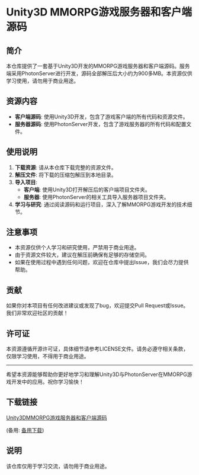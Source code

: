 # Unity3D MMORPG游戏服务器和客户端源码

## 简介

本仓库提供了一套基于Unity3D开发的MMORPG游戏服务器和客户端源码。服务端采用PhotonServer进行开发，源码全部解压后大小约为900多MB。本资源仅供学习使用，请勿用于商业用途。

## 资源内容

- **客户端源码**: 使用Unity3D开发，包含了游戏客户端的所有代码和资源文件。
- **服务器源码**: 使用PhotonServer开发，包含了游戏服务器的所有代码和配置文件。

## 使用说明

1. **下载资源**: 请从本仓库下载完整的资源文件。
2. **解压文件**: 将下载的压缩包解压到本地目录。
3. **导入项目**: 
   - **客户端**: 使用Unity3D打开解压后的客户端项目文件夹。
   - **服务器**: 使用PhotonServer的相关工具导入服务器项目文件夹。
4. **学习与研究**: 通过阅读源码和运行项目，深入了解MMORPG游戏开发的技术细节。

## 注意事项

- 本资源仅供个人学习和研究使用，严禁用于商业用途。
- 由于资源文件较大，建议在解压前确保有足够的存储空间。
- 如果在使用过程中遇到任何问题，欢迎在仓库中提出Issue，我们会尽力提供帮助。

## 贡献

如果你对本项目有任何改进建议或发现了bug，欢迎提交Pull Request或Issue。我们非常欢迎社区的贡献！

## 许可证

本资源遵循开源许可证，具体细节请参考LICENSE文件。请务必遵守相关条款，仅限学习使用，不得用于商业用途。

---

希望本资源能够帮助你更好地学习和理解Unity3D与PhotonServer在MMORPG游戏开发中的应用。祝你学习愉快！

## 下载链接
[Unity3DMMORPG游戏服务器和客户端源码](https://pan.quark.cn/s/914790145df5) 

(备用: [备用下载](https://pan.baidu.com/s/1bFgt9B1QP4VEFBN8mB156A?pwd=1234))

## 说明

该仓库仅用于学习交流，请勿用于商业用途。
